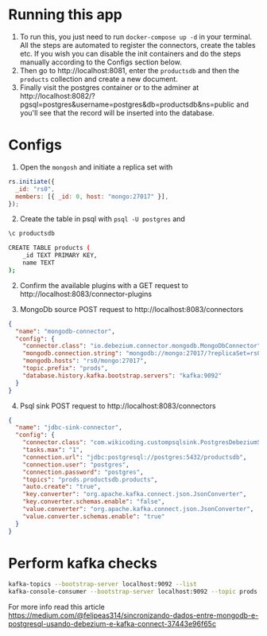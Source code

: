 # Running this app

1. To run this, you just need to run `docker-compose up -d` in your terminal. All the steps are automated to register the connectors, create the tables etc. If you wish you can disable the init containers and do the steps manually according to the Configs section below.
2. Then go to http://localhost:8081, enter the `productsdb` and then the `products` collection and create a new document.
3. Finally visit the postgres container or to the adminer at http://localhost:8082/?pgsql=postgres&username=postgres&db=productsdb&ns=public and you'll see that the record will be inserted into the database.

# Configs

1. Open the `mongosh` and initiate a replica set with

```javascript
rs.initiate({
  _id: "rs0",
  members: [{ _id: 0, host: "mongo:27017" }],
});
```

2. Create the table in psql with `psql -U postgres` and

```bash
\c productsdb

CREATE TABLE products (
    _id TEXT PRIMARY KEY,
    name TEXT
);
```

2. Confirm the available plugins with a GET request to http://localhost:8083/connector-plugins

3. MongoDb source POST request to http://localhost:8083/connectors

```json
{
  "name": "mongodb-connector",
  "config": {
    "connector.class": "io.debezium.connector.mongodb.MongoDbConnector",
    "mongodb.connection.string": "mongodb://mongo:27017/?replicaSet=rs0",
    "mongodb.hosts": "rs0/mongo:27017",
    "topic.prefix": "prods",
    "database.history.kafka.bootstrap.servers": "kafka:9092"
  }
}
```

4. Psql sink POST request to http://localhost:8083/connectors

```json
{
  "name": "jdbc-sink-connector",
  "config": {
    "connector.class": "com.wikicoding.custompsqlsink.PostgresDebeziumSinkConnector",
    "tasks.max": "1",
    "connection.url": "jdbc:postgresql://postgres:5432/productsdb",
    "connection.user": "postgres",
    "connection.password": "postgres",
    "topics": "prods.productsdb.products",
    "auto.create": "true",
    "key.converter": "org.apache.kafka.connect.json.JsonConverter",
    "key.converter.schemas.enable": "false",
    "value.converter": "org.apache.kafka.connect.json.JsonConverter",
    "value.converter.schemas.enable": "true"
  }
}
```

# Perform kafka checks

```bash
kafka-topics --bootstrap-server localhost:9092 --list
kafka-console-consumer --bootstrap-server localhost:9092 --topic prods.products.products --from-beginning
```

For more info read this article https://medium.com/@felipeas314/sincronizando-dados-entre-mongodb-e-postgresql-usando-debezium-e-kafka-connect-37443e96f65c

